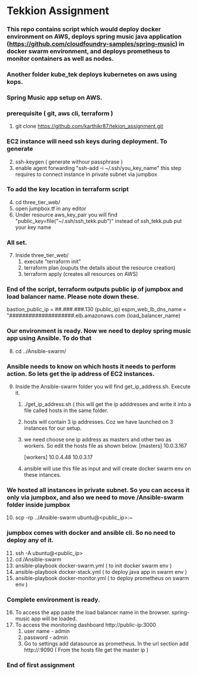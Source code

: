 # Tekkion Assignment
### This repo contains script which would deploy docker environment on AWS, deploys spring music java application (https://github.com/cloudfoundry-samples/spring-music) in docker swarm environment, and deploys prometheus to monitor containers as well as nodes. 
### Another folder kube_tek deploys kubernetes on aws using kops. 

### Spring Music app setup on AWS.
### prerequisite ( git, aws cli, terraform )
1. git clone https://github.com/karthikr87/tekion_assignment.git
### EC2 instance will need ssh keys during deployment. To generate
2. ssh-keygen ( generate withour passphrase )
3. enable agent forwarding "ssh-add -i ~/.ssh/you_key_name" this step requires to connect instance in private subnet via jumpbox
### To add the key location in terraform script
4. cd three_tier_web/
5. open jumpbox.tf in any editor
6. Under resource aws_key_pair you will find "public_key=file("~/.ssh/ssh_tekk.pub")" instead of ssh_tekk.pub put your key name
### All set. 
7. Inside three_tier_web/ 
   1. execute "terraform init"
   2. terraform plan (ouputs the details about the resource creation)
   3. terraform apply (creates all resources on AWS)
### End of the script, terraform outputs public ip of jumpbox and load balancer name. Please note down these.
bastion_public_ip = ##.###.###.130 (public_ip)
espm_web_lb_dns_name = "####################.elb.amazonaws.com (load_balancer_name)

### Our environment is ready. Now we need to deploy spring music app using Ansible. To do that
8. cd ../Ansible-swarm/

### Ansible needs to know on which hosts it needs to perform action. So lets get the ip address of EC2 instances.
9. Inside the Ansible-swarm folder you will find get_ip_address.sh. Execute it.
   1. ./get_ip_address.sh ( this will get the ip adddresses and write it into a file called hosts in the same folder.
   2. hosts will contain 3 ip addresses. Coz we have launched on 3 instances for our setup.
   3. we need choose one ip address as masters and other two as workers. So edit the hosts file as shown below.
      [masters]
      10.0.3.167

      [workers]
      10.0.4.48
      10.0.3.17
   4. ansible will use this file as input and will create docker swarm env on these intances. 

### We hosted all instances in private subnet. So you can access it only via jumpbox, and also we need to move /Ansible-swarm folder inside jumpbox
10. scp -rp ../Ansible-swarm ubuntu@<public_ip>:~

### jumpbox comes with docker and ansible cli. So no need to deploy any of it.
11. ssh -A ubuntu@<public_ip>
12. cd /Ansible-swarm 
13. ansible-playbook docker-swarm.yml ( to init docker swarm env )
14. ansible-playbook docker-stack.yml ( to deploy java app in swarm env )
15. ansible-playbook docker-monitor.yml ( to deploy prometheus on swarm env )

### Complete environment is ready. 
16. To access the app paste the load balancer name in the browser. spring-music app will be loaded. 
17. To access the monitoring dashboard http://public-ip:3000 
    1. user name - admin
    2. password - admin
    3. Go to settings add datasource as prometheus. 
       In the url section add http://<master-node-ip>:9090 ( From the hosts file get the master ip )
### End of first assignment
